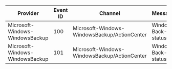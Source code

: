 Provider                         |  Event ID  |  Channel                                       |  Message
---------------------------------|------------|------------------------------------------------|------------------------
Microsoft-Windows-WindowsBackup  |  100       |  Microsoft-Windows-WindowsBackup/ActionCenter  |  Windows Back-up status
Microsoft-Windows-WindowsBackup  |  101       |  Microsoft-Windows-WindowsBackup/ActionCenter  |  Windows Back-up status